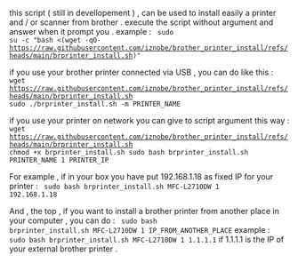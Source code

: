 this script ( still in devellopement ) , can be used to install easily a printer and / or scanner from brother .
execute the script without argument and answer when it prompt you .
example :
<code>
sudo su -c "bash <(wget -qO- https://raw.githubusercontent.com/iznobe/brother_printer_install/refs/heads/main/brprinter_install.sh)"</code>

if you use your brother printer connected via USB , you can do like this :
<code>
wget https://raw.githubusercontent.com/iznobe/brother_printer_install/refs/heads/main/brprinter_install.sh
sudo ./brprinter_install.sh -m PRINTER_NAME</code>

if you use your printer on network you can give to script argument this way :
<code>
wget https://raw.githubusercontent.com/iznobe/brother_printer_install/refs/heads/main/brprinter_install.sh
chmod +x brprinter_install.sh
sudo bash brprinter_install.sh   PRINTER_NAME   1   PRINTER_IP</code>

For example , if in your box you have put 192.168.1.18 as fixed IP for your printer :
<code>
sudo bash brprinter_install.sh MFC-L2710DW 1 192.168.1.18</code>

And , the top , if you want to install a brother printer from another place in your computer , you can do :
<code>
sudo bash brprinter_install.sh MFC-L2710DW 1 IP_FROM_ANOTHER_PLACE</code>
example :
<code>
sudo bash brprinter_install.sh MFC-L2710DW 1 1.1.1.1</code>
if 1.1.1.1 is the IP of your external brother printer .
